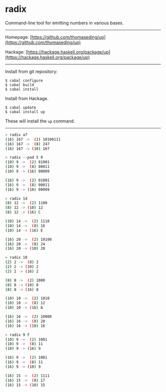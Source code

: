 # radix
Command-line tool for emitting numbers in various bases.

-----

Homepage: [https://github.com/thomaseding/up](https://github.com/thomaseding/up)

Hackage: [https://hackage.haskell.org/package/up](https://hackage.haskell.org/package/up)



------


Install from git repository:
```
$ cabal configure
$ cabal build
$ cabal install
```

Install from Hackage.
```
$ cabal update
$ cabal install up
```

These will install the `up` command.

--------

```bash
> radix a7
(16) 167 ->  (2) 10100111
(16) 167 ->  (8) 247
(16) 167 -> (10) 167
```
```bash
> radix --pad 5 9
(10) 9 ->  (2) 01001
(10) 9 ->  (8) 00011
(10) 9 -> (16) 00009

(16) 9 ->  (2) 01001
(16) 9 ->  (8) 00011
(16) 9 -> (10) 00009
```
```bash
> radix 14
(8) 12 ->  (2) 1100
(8) 12 -> (10) 12
(8) 12 -> (16) C

(10) 14 ->  (2) 1110
(10) 14 ->  (8) 16
(10) 14 -> (16) E

(16) 20 ->  (2) 10100
(16) 20 ->  (8) 24
(16) 20 -> (10) 20
```
```bash
> radix 10
(2) 2 ->  (8) 2
(2) 2 -> (10) 2
(2) 2 -> (16) 2

(8) 8 ->  (2) 1000
(8) 8 -> (10) 8
(8) 8 -> (16) 8

(10) 10 ->  (2) 1010
(10) 10 ->  (8) 12
(10) 10 -> (16) A

(16) 16 ->  (2) 10000
(16) 16 ->  (8) 20
(16) 16 -> (10) 16
```
```bash
> radix 9 F
(10) 9 ->  (2) 1001
(10) 9 ->  (8) 11
(10) 9 -> (16) 9

(16) 9 ->  (2) 1001
(16) 9 ->  (8) 11
(16) 9 -> (10) 9

(16) 15 ->  (2) 1111
(16) 15 ->  (8) 17
(16) 15 -> (10) 15
```
